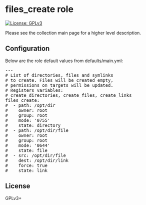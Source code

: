 # files_create role

[![License: GPLv3](https://img.shields.io/badge/license-GPLv3-brightgreen.svg)](https://www.gnu.org/licenses/gpl-3.0)

Please see the collection main page for a higher level description.

## Configuration

Below are the role default values from defaults/main.yml:

<pre>
---
# List of directories, files and symlinks
# to create. Files will be created empty,
# permissions on targets will be updated.
# Registers variables:
# create_directories, create_files, create_links
files_create:
#  - path: /opt/dir
#    owner: root
#    group: root
#    mode: '0755'
#    state: directory
#  - path: /opt/dir/file
#    owner: root
#    group: root
#    mode: '0644'
#    state: file
#  - src: /opt/dir/file
#    dest: /opt/dir/link
#    force: true
#    state: link
</pre>

## License

GPLv3+
